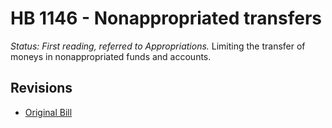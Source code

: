 # HB 1146 - Nonappropriated transfers
*Status: First reading, referred to Appropriations.*
Limiting the transfer of moneys in nonappropriated funds and accounts.

## Revisions
* [Original Bill](1/)